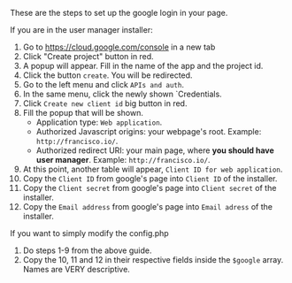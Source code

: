 These are the steps to set up the google login in your page.


If you are in the user manager installer:

 1. Go to https://cloud.google.com/console in a new tab
 2. Click "Create project" button in red.
 3. A popup will appear. Fill in the name of the app and the project id.
 4. Click the button `create`. You will be redirected.
 5. Go to the left menu and click `APIs and auth`.
 6. In the same menu, click the newly shown `Credentials.
 7. Click `Create new client id` big button in red.
 8. Fill the popup that will be shown.
    - Application type: `Web application`.
    - Authorized Javascript origins: your webpage's root. Example: `http://francisco.io/`.
    - Authorized redirect URI: your main page, where **you should have user manager**. Example: `http://francisco.io/`.
 9. At this point, another table will appear, `Client ID for web application`.
10. Copy the `Client ID` from google's page into `Client ID` of the installer.
11. Copy the `Client secret` from google's page into `Client secret` of the installer.
12. Copy the `Email address` from google's page into `Email adress` of the installer.


If you want to simply modify the config.php
1. Do steps 1-9 from the above guide.
2. Copy the 10, 11 and 12 in their respective fields inside the `$google` array. Names are VERY descriptive.

